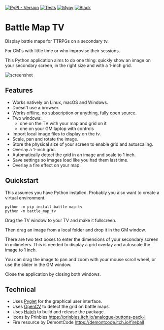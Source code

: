 [![PyPI - Version](https://img.shields.io/pypi/v/battle-map-tv)](https://pypi.org/project/battle-map-tv/)
[![Tests](https://github.com/Conengmo/battle-map-tv/actions/workflows/pytest.yml/badge.svg?branch=main)](https://github.com/Conengmo/battle-map-tv/actions/workflows/pytest.yml)
[![Mypy](https://github.com/Conengmo/battle-map-tv/actions/workflows/mypy.yml/badge.svg)](https://github.com/Conengmo/battle-map-tv/actions/workflows/mypy.yml)
[![Black](https://github.com/Conengmo/battle-map-tv/actions/workflows/black.yml/badge.svg)](https://github.com/Conengmo/battle-map-tv/actions/workflows/black.yml)

# Battle Map TV

Display battle maps for TTRPGs on a secondary tv.

For GM's with little time or who improvise their sessions.

This Python application aims to do one thing: quickly show an image on your secondary screen,
in the right size and with a 1-inch grid.

![screenshot](https://github.com/Conengmo/battle-map-tv/assets/33519926/393cd1a1-fc98-4c62-834e-4d6b9b266872)


## Features

- Works natively on Linux, macOS and Windows.
- Doesn't use a browser.
- Works offline, no subscription or anything, fully open source.
- Two windows:
  - one on the TV with your map and grid on it
  - one on your GM laptop with controls
- Import local image files to display on the tv.
- Scale, pan and rotate the image.
- Store the physical size of your screen to enable grid and autoscaling.
- Overlay a 1-inch grid.
- Automatically detect the grid in an image and scale to 1 inch.
- Save settings so images load like you had them last time.
- Overlay a fire effect on your map.


## Quickstart

This assumes you have Python installed. Probably you also want to create a virtual environment.

```
python -m pip install battle-map-tv
python -m battle_map_tv
```

Drag the TV window to your TV and make it fullscreen.

Then drag an image from a local folder and drop it in the GM window.

There are two text boxes to enter the dimensions of your secondary screen in milimeters.
This is needed to display a grid overlay and autoscale the image to 1 inch.

You can drag the image to pan and zoom with your mouse scroll wheel, or use the slider in the GM window.

Close the application by closing both windows.


## Technical

- Uses [Pyglet](https://github.com/pyglet/pyglet) for the graphical user interface.
- Uses [OpenCV](https://github.com/opencv/opencv-python) to detect the grid on battle maps.
- Uses [Hatch](https://hatch.pypa.io/latest/) to build and release the package.
- Icons by Prinbles https://prinbles.itch.io/analogue-buttons-pack-i
- Fire resource by DemontCode https://demontcode.itch.io/fireball
